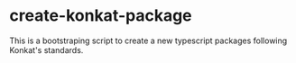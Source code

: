 # create-konkat-package

This is a bootstraping script to create a new typescript packages following Konkat's standards.
